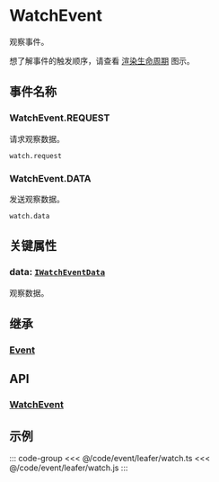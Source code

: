 # WatchEvent

观察事件。

想了解事件的触发顺序，请查看 [渲染生命周期](/guide/life/render.md) 图示。

## 事件名称

### WatchEvent.REQUEST

请求观察数据。

`watch.request`

### WatchEvent.DATA

发送观察数据。

`watch.data`

## 关键属性

### data: [`IWatchEventData`](/api/interfaces/IWatchEventData.md)

观察数据。

## 继承

### [Event](./Event.md)

## API

### [WatchEvent](/api/classes/WatchEvent.md)

## 示例

::: code-group
<<< @/code/event/leafer/watch.ts
<<< @/code/event/leafer/watch.js
:::
